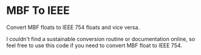 # MBF To IEEE
Convert MBF floats to IEEE 754 floats and vice versa.

I couldn't find a sustainable conversion routine or documentation online, so feel free to use this code if you need to convert MBF float to IEEE 754. 
